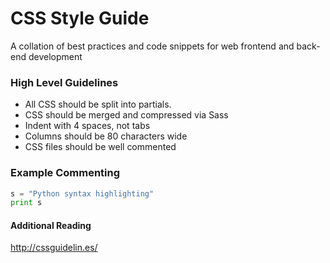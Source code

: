# CSS Style Guide
A collation of best practices and code snippets for web frontend and back-end development


### High Level Guidelines
* All CSS should be split into partials.
* CSS should be merged and compressed via Sass 
* Indent with 4 spaces, not tabs
* Columns should be 80 characters wide
* CSS files should be well commented


### Example Commenting

```python
s = "Python syntax highlighting"
print s
```


#### Additional Reading
http://cssguidelin.es/
